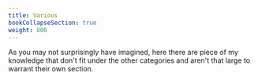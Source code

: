```yaml
---
title: Various
bookCollapseSection: true
weight: 800
---
```


As you may not surprisingly have imagined, here there are piece of my knowledge 
that don't fit under the other categories and aren't that large to warrant 
their own section.
